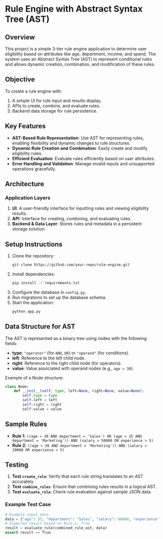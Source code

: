 # Rule Engine with Abstract Syntax Tree (AST)

## Overview

This project is a simple 3-tier rule engine application to determine user eligibility based on attributes like age, department, income, and spend. The system uses an Abstract Syntax Tree (AST) to represent conditional rules and allows dynamic creation, combination, and modification of these rules.

## Objective

To create a rule engine with:
1. A simple UI for rule input and results display.
2. APIs to create, combine, and evaluate rules.
3. Backend data storage for rule persistence.

## Key Features

- **AST-Based Rule Representation**: Use AST for representing rules, enabling flexibility and dynamic changes to rule structures.
- **Dynamic Rule Creation and Combination**: Easily create and modify eligibility rules.
- **Efficient Evaluation**: Evaluate rules efficiently based on user attributes.
- **Error Handling and Validation**: Manage invalid inputs and unsupported operations gracefully.
  
## Architecture

### Application Layers
1. **UI**: A user-friendly interface for inputting rules and viewing eligibility results.
2. **API**: Interface for creating, combining, and evaluating rules.
3. **Backend & Data Layer**: Stores rules and metadata in a persistent storage solution.

## Setup Instructions

1. Clone the repository:
    ```bash
    git clone https://github.com/your-repo/rule-engine.git
    ```
2. Install dependencies:
    ```bash
    pip install -r requirements.txt
    ```
3. Configure the database in `config.py`.
4. Run migrations to set up the database schema.
5. Start the application:
    ```bash
    python app.py
    ```

## Data Structure for AST

The AST is represented as a binary tree using nodes with the following fields:
- **type**: `"operator"` (for `AND`, `OR`) or `"operand"` (for conditions).
- **left**: Reference to the left child node.
- **right**: Reference to the right child node (for operators).
- **value**: Value associated with operand nodes (e.g., `age > 30`).

Example of a Node structure:
```python
class Node:
    def __init__(self, type, left=None, right=None, value=None):
        self.type = type
        self.left = left
        self.right = right
        self.value = value
```

## Sample Rules

- **Rule 1**: `((age > 30 AND department = 'Sales') OR (age < 25 AND department = 'Marketing')) AND (salary > 50000 OR experience > 5)`
- **Rule 2**: `((age > 30 AND department = 'Marketing')) AND (salary > 20000 OR experience > 5)`

## Testing

1. **Test `create_rule`**: Verify that each rule string translates to an AST accurately.
2. **Test `combine_rules`**: Ensure that combining rules results in a logical AST.
3. **Test `evaluate_rule`**: Check rule evaluation against sample JSON data.

### Example Test Case
```python
# Example input data
data = {"age": 35, "department": "Sales", "salary": 60000, "experience": 3}
# Expected result based on Rule 1: True
result = evaluate_rule(combined_rule_ast, data)
assert result == True
```

